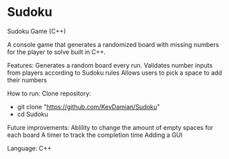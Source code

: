 # Sudoku
Sudoku Game (C++)

A console game that generates a randomized board with missing numbers for the player to solve built in C++.

Features:
Generates a random board every run.
Validates number inputs from players according to Sudoku rules
Allows users to pick a space to add their numbers

How to run:
Clone repository:
- git clone "https://github.com/KevDamian/Sudoku"
- cd Sudoku

Future improvements:
Ablility to change the amount of empty spaces for each board
A timer to track the completion time
Adding a GUI 

Language:
C++
